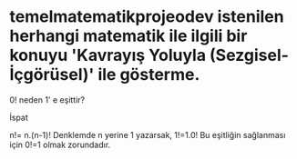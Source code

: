 # temelmatematikprojeodev istenilen herhangi matematik ile ilgili bir konuyu 'Kavrayış Yoluyla (Sezgisel-İçgörüsel)' ile gösterme.

0! neden 1' e eşittir?

İspat

n!= n.(n-1)!
Denklemde n yerine 1 yazarsak,
1!=1.0!
Bu eşitliğin sağlanması için 0!=1 olmak zorundadır.
